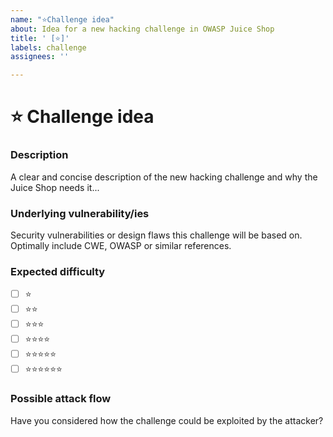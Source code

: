 ```yaml
---
name: "⭐Challenge idea"
about: Idea for a new hacking challenge in OWASP Juice Shop
title: ' [⭐]'
labels: challenge
assignees: ''

---
```


<!--🔅🔅🔅🔅🔅🔅🔅🔅🔅🔅🔅🔅🔅🔅🔅🔅🔅🔅🔅🔅🔅🔅🔅🔅🔅🔅🔅🔅🔅🔅🔅

To expedite issue processing please search open and closed issues before submitting a new one.
Existing issues often contain information about workarounds, resolution, or progress updates.

🔅🔅🔅🔅🔅🔅🔅🔅🔅🔅🔅🔅🔅🔅🔅🔅🔅🔅🔅🔅🔅🔅🔅🔅🔅🔅🔅🔅🔅🔅🔅🔅🔅-->

# :star: Challenge idea

### Description
<!-- ✍️--> A clear and concise description of the new hacking challenge and why the Juice Shop needs it...


### Underlying vulnerability/ies

<!-- ✍️--> Security vulnerabilities or design flaws this challenge will be based on. Optimally include CWE, OWASP or similar references.


### Expected difficulty

<!-- Do you already have an idea about the expected difficulty of the challenge? -->
<!-- ✍️edit: -->

- [ ] :star:
- [ ] :star::star:
- [ ] :star::star::star:
- [ ] :star::star::star::star:
- [ ] :star::star::star::star::star:
- [ ] :star::star::star::star::star::star:

### Possible attack flow
<!-- ✍️--> Have you considered how the challenge could be exploited by the attacker?